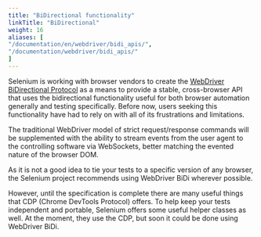 ```yaml
---
title: "BiDirectional functionality"
linkTitle: "BiDirectional"
weight: 16
aliases: [
"/documentation/en/webdriver/bidi_apis/",
"/documentation/webdriver/bidi_apis/"
]
---
```


Selenium is working with browser vendors to create the
[WebDriver BiDirectional Protocol](https://w3c.github.io/webdriver-bidi/)
as a means to provide a stable, cross-browser API that uses the bidirectional
functionality useful for both browser automation generally and testing specifically.
Before now, users seeking this functionality have had to rely on
with all of its frustrations and limitations.

The traditional WebDriver model of strict request/response commands will be supplemented
with the ability to stream events from the user agent to the controlling software via WebSockets,
better matching the evented nature of the browser DOM.

As it is not a good idea to tie your tests to a specific version of any browser, the
Selenium project recommends using WebDriver BiDi wherever possible.

However, until the specification is complete there are many useful things that 
CDP (Chrome DevTools Protocol) offers. To help keep your tests independent 
and portable, Selenium offers some useful helper classes as well. At the 
moment, they use the CDP, but soon it could be done using WebDriver BiDi.